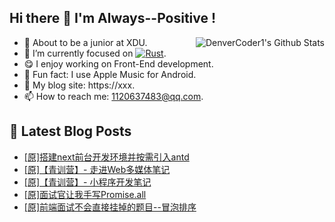 ## Hi there 👋 I'm Always--Positive !
<div>
  <img alt="DenverCoder1's Github Stats" src="https://denvercoder1-github-readme-stats.vercel.app/api?username=qq1120637483&show_icons=true&count_private=true&theme=react&hide_border=true&hide_title=true&bg_color=1F222E&title_color=F85D7F&icon_color=F8D866" align= "right" />

- 🎒 About to be a junior at XDU. 
- 🔬 I’m currently focused on [![Rust](https://img.shields.io/badge/Rust-000000?logo=rust)](https://). 
- 😋 I enjoy working on Front-End development.
- 🎵 Fun fact: I use Apple Music for Android.
- 📝 My blog site: https://xxx.
- 📫 How to reach me:  1120637483@qq.com.
</div>  


## 📕 Latest Blog Posts

<!-- BLOG-POST-LIST:START -->
- [[原]搭建next前台开发环境并按需引入antd](https://blog.csdn.net/sinat_41696687/article/details/120253217)
- [[原]【青训营】- 走进Web多媒体笔记](https://blog.csdn.net/sinat_41696687/article/details/120251196)
- [[原]【青训营】- 小程序开发笔记](https://blog.csdn.net/sinat_41696687/article/details/120250859)
- [[原]面试官让我手写Promise.all](https://blog.csdn.net/sinat_41696687/article/details/120222703)
- [[原]前端面试不会直接挂掉的题目--冒泡排序](https://blog.csdn.net/sinat_41696687/article/details/120197883)
<!-- BLOG-POST-LIST:END -->









